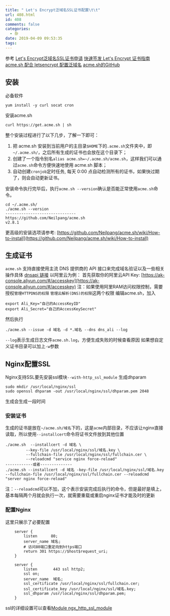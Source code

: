 ```yaml
---
title: " Let's Encrypt泛域名SSL证书配置\t\t"
url: 408.html
id: 408
comments: false
categories:
  - 杂
date: 2019-04-09 09:53:35
tags:
---
```


参考 [Let's Encrypt泛域名SSL证书申请](https://www.laozuo.org/11668.html) [快速签发 Let's Encrypt 证书指南](https://www.cnblogs.com/esofar/p/9291685.html) [acme.sh 配合 letsencrypt 配置泛域名](https://www.jianshu.com/p/dbe180979e77) [acme.sh的GitHub](https://github.com/Neilpang/acme.sh)

安装
--

必备软件

    yum install -y curl socat cron
    

安装acme.sh

    curl https://get.acme.sh | sh
    

整个安装过程进行了以下几步，了解一下即可：

1.  把 acme.sh 安装到当前用户的主目录`$HOME`下的`.acme.sh`文件夹中，即`~/.acme.sh/`，之后所有生成的证书也会放在这个目录下；
2.  创建了一个指令别名`alias acme.sh=~/.acme.sh/acme.sh`，这样我们可以通过`acme.sh`命令方便快速地使用 acme.sh 脚本；
3.  自动创建`cronjob`定时任务, 每天 0:00 点自动检测所有的证书，如果快过期了，则会自动更新证书。

安装命令执行完毕后，执行`acme.sh --version`确认是否能正常使用`acme.sh`命令。

    cd ~/.acme.sh/
    ./acme.sh --version
    -------------------------------
    https://github.com/Neilpang/acme.sh
    v2.8.1
    

更高级的安装选项请参考: [https://github.com/Neilpang/acme.sh/wiki/How-to-install](https://github.com/Neilpang/acme.sh/wiki/How-to-install)

生成证书
----

`acme.sh` 支持直接使用主流 DNS 提供商的 API 接口来完成域名验证以及一些相关操作具体 [dnsapi 链接](https://github.com/Neilpang/acme.sh/tree/master/dnsapi) 以阿里云为例： 首先获取你的阿里云API Key: [https://ak-console.aliyun.com/#/accesskey](https://ak-console.aliyun.com/#/accesskey) 注：如果使用阿里RAM访问权限控制，需要授权`管理HTTPDNS的权限` `管理云解析(DNS)的权限`这两个权限 编辑acme.sh，加入

    export Ali_Key="自己的AccessKeyID"
    export Ali_Secret="自己的AccessKeySecret"
    

然后执行

    ./acme.sh --issue -d 域名 -d *.域名 --dns dns_ali --log
    

`--log`表示生成日志文件`acme.sh.log`，方便生成失败的时候查看原因 如果想自定义证书目录可以加上`-w`参数

Nginx配置SSL
----------

Nginx支持SSL要先安装ssl模块`--with-http_ssl_module` 生成dhparam

    sudo mkdir /usr/local/nginx/ssl
    sudo openssl dhparam -out /usr/local/nginx/ssl/dhparam.pem 2048
    

生成会生成一段时间

### 安装证书

生成的证书是放在`~/acme.sh/域名`下的，这是`acme`内部目录，不应该让nginx直接读取，所以使用`--installcert`命令将证书文件放到其他位置

    ./acme.sh  --installcert -d 域名 \
             --key-file /usr/local/nginx/ssl/域名.key \
             --fullchain-file /usr/local/nginx/ssl/fullchain.cer \
             --reloadcmd "service nginx force-reload"
    ------------或者--------------
    ./acme.sh --installcert -d 域名 -key-file /usr/local/nginx/ssl/域名.key --fullchain-file /usr/local/nginx/ssl/fullchain.cer --reloadcmd "server nginx force-reload"
    

注：`--reloadcmd`可以不加，这个表示安装完成后执行的命令，但是最好是填上，基本每隔两个月就会执行一次，就需要重载或重启nginx证书才能及时的更新

### 配置Nginx

这里只展示了必要配置

        server {
            listen      80;
            server_name 域名;
            # 访问80端口重定向到https端口
            return 301 https://$host$request_uri;
        }
    
        server {
            listen       443 ssl http2;
            ssl on;
            server_name  域名;
            ssl_certificate /usr/local/nginx/ssl/fullchain.cer;
            ssl_certificate_key /usr/local/nginx/ssl/域名.key;
            ssl_dhparam /usr/local/nginx/ssl/dhparam.pem;
        }
    

ssl的详细设置可以查看[Module ngx\_http\_ssl_module](http://nginx.org/en/docs/http/ngx_http_ssl_module.html)